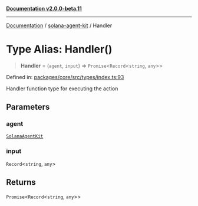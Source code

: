 [**Documentation v2.0.0-beta.11**](../../README.md)

***

[Documentation](../../README.md) / [solana-agent-kit](../README.md) / Handler

# Type Alias: Handler()

> **Handler** = (`agent`, `input`) => `Promise`\<`Record`\<`string`, `any`\>\>

Defined in: [packages/core/src/types/index.ts:93](https://github.com/michaelessiet/solana-agent-kit/blob/d01565d8314c89261231d701336a71dcba5f4bf6/packages/core/src/types/index.ts#L93)

Handler function type for executing the action

## Parameters

### agent

[`SolanaAgentKit`](../classes/SolanaAgentKit.md)

### input

`Record`\<`string`, `any`\>

## Returns

`Promise`\<`Record`\<`string`, `any`\>\>
